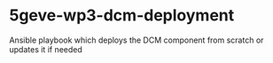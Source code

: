 # 5geve-wp3-dcm-deployment
Ansible playbook which deploys the DCM component from scratch or updates it if needed
